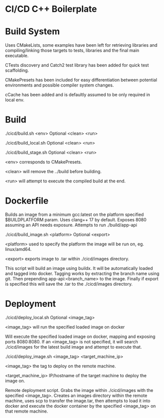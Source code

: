 # CI/CD C++ Boilerplate

# Build System
Uses CMakeLists, some examples have been left for retrieving libraries and compiling/linking those targets to tests, libraries and the final main executable.

CTests discovery and Catch2 test library has been added for quick test scaffolding.

CMakePresets has been included for easy differentiation between potential environments and possible compiler system changes.

cCache has been added and is defaultly assumed to be only required in local env.


# Build
./cicd/build.sh &lt;env&gt; Optional &lt;clean&gt; &lt;run&gt;

./cicd/build_local.sh Optional &lt;clean&gt; &lt;run&gt;

./cicd/build_stage.sh Optional &lt;clean&gt; &lt;run&gt;

&lt;env&gt; corresponds to CMakePresets.

&lt;clean&gt; will remove the ../build before building.

&lt;run&gt; will attempt to execute the compiled build at the end.

# Dockerfile

Builds an image from a minimum gcc:latest on the platform specified $BUILDPLATFORM param.
Uses clang++ 17 by default.
Exposes 8080 assuming an API needs exposure.
Attempts to run ./build/app-api

./cicd/build_image.sh &lt;platform&gt; Optional &lt;export&gt;

&lt;platform&gt; used to specify the platform the image will be run on, eg. linux/amd64.

&lt;export&gt; exports image to .tar within ./cicd/images directory.

This script will build an image using buildx. It will be automatically loaded and tagged into docker. Tagging works by extracting the branch name using git. Then prepending app-api:&lt;branch_name&gt; to the image. Finally if export is specified this will save the .tar
to the ./cicd/images directory.

# Deployment

./cicd/deploy_local.sh Optional &lt;image_tag&gt;

&lt;image_tag&gt; will run the specified loaded image on docker

Will execute the specified loaded image on docker, mapping and exposing ports 8080:8080. If an &lt;image_tag&gt; is not specified, it will search ./cicd/images for the latest build image and attempt to execute that.

./cicd/deploy_image.sh &lt;image_tag&gt; &lt;target_machine_ip&gt;

&lt;image_tag&gt; the tag to deploy on the remote machine.

&lt;target_machine_ip&gt; IP/hostname of the target machine to deploy the image on.

Remote deployment script. Grabs the image within ./cicd/images with the specified &lt;image_tag&gt;. Creates an images directory within the remote machine, uses scp to transfer the image.tar, then attempts to load it into docker and execute the docker container by the specified &lt;image_tag&gt; on that remote machine.




